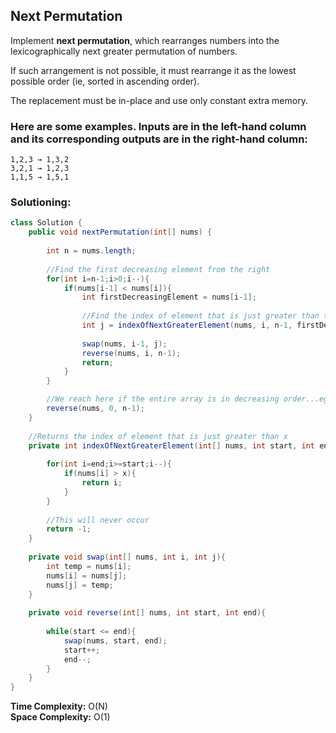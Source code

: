 ## Next Permutation

Implement **next permutation**, which rearranges numbers into the lexicographically next greater permutation of numbers.

If such arrangement is not possible, it must rearrange it as the lowest possible order (ie, sorted in ascending order).

The replacement must be in-place and use only constant extra memory.

### Here are some examples. Inputs are in the left-hand column and its corresponding outputs are in the right-hand column:
```
1,2,3 → 1,3,2
3,2,1 → 1,2,3
1,1,5 → 1,5,1
```


 ### Solutioning:

```java
class Solution {
    public void nextPermutation(int[] nums) {
        
        int n = nums.length;        
        
        //Find the first decreasing element from the right
        for(int i=n-1;i>0;i--){
            if(nums[i-1] < nums[i]){
                int firstDecreasingElement = nums[i-1];
                
                //Find the index of element that is just greater than the found element
                int j = indexOfNextGreaterElement(nums, i, n-1, firstDecreasingElement);
                
                swap(nums, i-1, j);
                reverse(nums, i, n-1);
                return;
            }
        }

        //We reach here if the entire array is in decreasing order...eg: [3, 2, 1]
        reverse(nums, 0, n-1);
    }
    
    //Returns the index of element that is just greater than x
    private int indexOfNextGreaterElement(int[] nums, int start, int end, int x){
        
        for(int i=end;i>=start;i--){
            if(nums[i] > x){
                return i;
            }
        }
        
        //This will never occur
        return -1;
    }
    
    private void swap(int[] nums, int i, int j){
        int temp = nums[i];
        nums[i] = nums[j];
        nums[j] = temp;
    }
    
    private void reverse(int[] nums, int start, int end){
        
        while(start <= end){
            swap(nums, start, end);
            start++;
            end--;
        }
    }
}
```  
**Time Complexity:** O(N)   
**Space Complexity:** O(1) 
